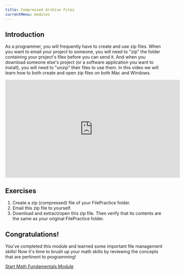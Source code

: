 ```yaml
---
title: Compressed Archive Files
currentMenu: modules
---
```


## Introduction  

As a programmer, you will frequently have to create and use zip files. When you want to email your project to someone, you will need to "zip" the folder containing your project's files before you can send it. And when you download someone else's project (or a software application you want to install), you will need to "unzip" their files to use them. In this video we will learn how to both create and open zip files on both Mac and Windows.

<div class="youtube-wrapper"><iframe width="560" height="315" src="https://www.youtube.com/embed/G9NMjmPNqh4?rel=0" frameborder="0" allowfullscreen></iframe></div>

## Exercises

1. Create a zip (compressed) file of your FilePractice folder.
2. Email this zip file to yourself.
3. Download and extract/open this zip file. Then verify that its contents are the same as your original FilePractice folder.  

## Congratulations!  
You've completed this module and learned some important file management skills! Now it's time to brush up your math skills by reviewing the concepts that are pertinent to programming!  

[Start Math Fundamentals Module](../../math-fundamentals/)